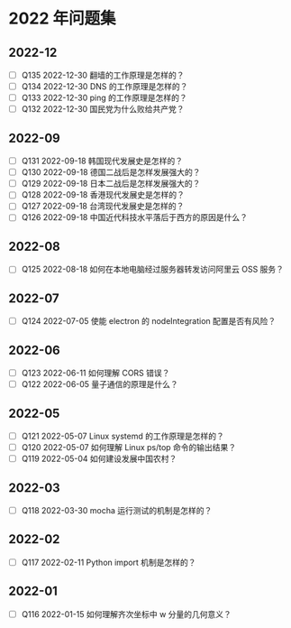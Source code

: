 # 2022 年问题集

## 2022-12

- [ ] Q135 2022-12-30 翻墙的工作原理是怎样的？
- [ ] Q134 2022-12-30 DNS 的工作原理是怎样的？
- [ ] Q133 2022-12-30 ping 的工作原理是怎样的？
- [ ] Q132 2022-12-30 国民党为什么败给共产党？

## 2022-09

- [ ] Q131 2022-09-18 韩国现代发展史是怎样的？
- [ ] Q130 2022-09-18 德国二战后是怎样发展强大的？
- [ ] Q129 2022-09-18 日本二战后是怎样发展强大的？
- [ ] Q128 2022-09-18 香港现代发展史是怎样的？
- [ ] Q127 2022-09-18 台湾现代发展史是怎样的？
- [ ] Q126 2022-09-18 中国近代科技水平落后于西方的原因是什么？

## 2022-08

- [ ] Q125 2022-08-18 如何在本地电脑经过服务器转发访问阿里云 OSS 服务？

## 2022-07

- [ ] Q124 2022-07-05 使能 electron 的 nodeIntegration 配置是否有风险？

## 2022-06

- [ ] Q123 2022-06-11 如何理解 CORS 错误？
- [ ] Q122 2022-06-05 量子通信的原理是什么？

## 2022-05

- [ ] Q121 2022-05-07 Linux systemd 的工作原理是怎样的？
- [ ] Q120 2022-05-07 如何理解 Linux ps/top 命令的输出结果？
- [ ] Q119 2022-05-04 如何建设发展中国农村？

## 2022-03

- [ ] Q118 2022-03-30 mocha 运行测试的机制是怎样的？

## 2022-02

- [ ] Q117 2022-02-11 Python import 机制是怎样的？

## 2022-01

- [ ] Q116 2022-01-15 如何理解齐次坐标中 w 分量的几何意义？
